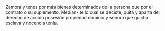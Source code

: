Zamora y tenes por más bienes determinados de la persona que por el contrato o su suplemento. Median- te lo cual se deciste, quitá y aparta del derecho de acción posesión propiedad dominio y senora que quicha esclava y nocencia tenía.